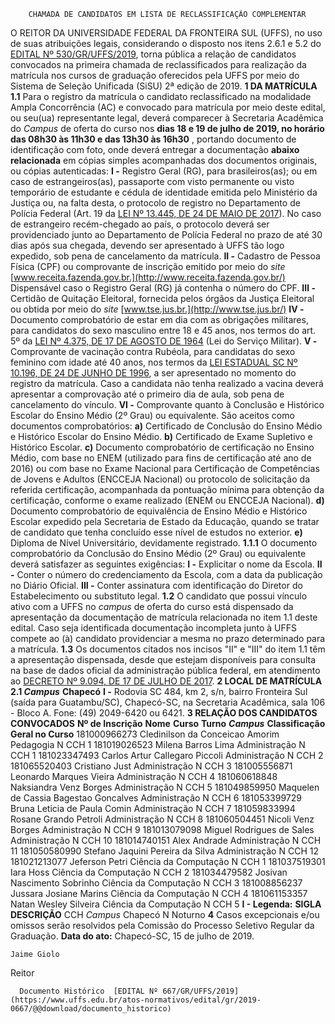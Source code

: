         CHAMADA DE CANDIDATOS EM LISTA DE RECLASSIFICAÇÃO COMPLEMENTAR  

 O REITOR DA UNIVERSIDADE FEDERAL DA FRONTEIRA SUL (UFFS), no uso de suas atribuições legais, considerando o disposto nos itens 2.6.1 e 5.2 do [EDITAL Nº 530/GR/UFFS/2019](https://www.uffs.edu.br/atos-normativos/edital/gr/2019-0530), torna pública a relação de candidatos convocados na primeira chamada de reclassificados para realização da matrícula nos cursos de graduação oferecidos pela UFFS por meio do Sistema de Seleção Unificada (SiSU) 2ª edição de 2019.  **1 DA MATRÍCULA** **1.1**  Para o registro da matrícula o candidato reclassificado na modalidade Ampla Concorrência (AC) e convocado para matrícula por meio deste edital, ou seu(ua) representante legal, deverá comparecer à Secretaria Acadêmica do *Campus*  de oferta do curso nos **dias 18 e 19 de julho de 2019, no horário das 08h30 às 11h30 e das 13h30 às 16h30** , portando documento de identificação com foto, onde deverá entregar a documentação **abaixo relacionada** em cópias simples acompanhadas dos documentos originais, ou cópias autenticadas: **I -**  Registro Geral (RG), para brasileiros(as); ou em caso de estrangeiros(as), passaporte com visto permanente ou visto temporário de estudante e cédula de identidade emitida pelo Ministério da Justiça ou, na falta desta, o protocolo de registro no Departamento de Polícia Federal (Art. 19 da [LEI Nº 13.445, DE 24 DE MAIO DE 2017](http://www.planalto.gov.br/ccivil_03/_Ato2015-2018/2017/Lei/L13445.htm)). No caso de estrangeiro recém-chegado ao país, o protocolo deverá ser providenciado junto ao Departamento de Polícia Federal no prazo de até 30 dias após sua chegada, devendo ser apresentado à UFFS tão logo expedido, sob pena de cancelamento da matrícula. **II -**  Cadastro de Pessoa Física (CPF) ou comprovante de inscrição emitido por meio do *site* [www.receita.fazenda.gov.br.](http://www.receita.fazenda.gov.br/) Dispensável caso o Registro Geral (RG) já contenha o número do CPF. **III -**  Certidão de Quitação Eleitoral, fornecida pelos órgãos da Justiça Eleitoral ou obtida por meio do *site* [www.tse.jus.br.](http://www.tse.jus.br/) **IV -**  Documento comprobatório de estar em dia com as obrigações militares, para candidatos do sexo masculino entre 18 e 45 anos, nos termos do art. 5º da [LEI Nº 4.375, DE 17 DE AGOSTO DE 1964](http://www.planalto.gov.br/ccivil_03/LEIS/L4375.htm) (Lei do Serviço Militar). **V -**  Comprovante de vacinação contra Rubéola, para candidatas do sexo feminino com idade até 40 anos, nos termos da [LEI ESTADUAL SC Nº 10.196, DE 24 DE JUNHO DE 1996](http://leis.alesc.sc.gov.br/html/1996/10196_1996_lei.html), a ser apresentado no momento do registro da matrícula. Caso a candidata não tenha realizado a vacina deverá apresentar a comprovação até o primeiro dia de aula, sob pena de cancelamento do vínculo. **VI -**  Comprovante quanto à Conclusão e Histórico Escolar do Ensino Médio (2º Grau) ou equivalente. São aceitos como documentos comprobatórios: **a)**  Certificado de Conclusão do Ensino Médio e Histórico Escolar do Ensino Médio. **b)**  Certificado de Exame Supletivo e Histórico Escolar. **c)**  Documento comprobatório de certificação no Ensino Médio, com base no ENEM (utilizado para fins de certificação até ano de 2016) ou com base no Exame Nacional para Certificação de Competências de Jovens e Adultos (ENCCEJA Nacional) ou protocolo de solicitação da referida certificação, acompanhada da pontuação mínima para obtenção da certificação, conforme o exame realizado (ENEM ou ENCCEJA Nacional). **d)**  Documento comprobatório de equivalência de Ensino Médio e Histórico Escolar expedido pela Secretaria de Estado da Educação, quando se tratar de candidato que tenha concluído esse nível de estudos no exterior. **e)**  Diploma de Nível Universitário, devidamente registrado. **1.1.1**  O documento comprobatório da Conclusão do Ensino Médio (2º Grau) ou equivalente deverá satisfazer as seguintes exigências: **I -**  Explicitar o nome da Escola. **II -**  Conter o número do credenciamento da Escola, com a data da publicação no Diário Oficial. **III -**  Conter assinatura com identificação do Diretor do Estabelecimento ou substituto legal. **1.2**  O candidato que possui vínculo ativo com a UFFS no *campus*  de oferta do curso está dispensado da apresentação da documentação de matrícula relacionada no item 1.1 deste edital. Caso seja identificada documentação incompleta junto à UFFS compete ao (à) candidato providenciar a mesma no prazo determinado para a matrícula. **1.3**  Os documentos citados nos incisos "II" e "III" do item 1.1 têm a apresentação dispensada, desde que estejam disponíveis para consulta na base de dados oficial da administração pública federal, em atendimento ao [DECRETO Nº 9.094, DE 17 DE JULHO DE 2017](http://www.planalto.gov.br/ccivil_03/_Ato2015-2018/2017/Decreto/D9094.htm).  **2 LOCAL DE MATRÍCULA** **2.1 *Campus***  **Chapecó** **I -**  Rodovia SC 484, km 2, s/n, bairro Fronteira Sul (saída para Guatambu/SC), Chapecó-SC, na Secretaria Acadêmica, sala 106 - Bloco A. Fone: (49) 2049-6420 ou 6421.  **3 RELAÇÃO DOS CANDIDATOS CONVOCADOS**     **Nº de Inscrição**   **Nome**   **Curso**   **Turno**    ***Campus***    **Classificação Geral no Curso**     181000966273   Cledinilson da Conceicao Amorim   Pedagogia   N   CCH   1     181019026523   Milena Barros Lima   Administração   N   CCH   1     181023347493   Carlos Artur Callegaro Piccoli   Administração   N   CCH   2     181065520403   Cristiano Just   Administração   N   CCH   3     181005556871   Leonardo Marques Vieira   Administração   N   CCH   4     181060618848   Naksiandra Venz Borges   Administração   N   CCH   5     181049859950   Maquelen de Cassia Bagestao Goncalves   Administração   N   CCH   6     181053399729   Bruna Leticia de Paula Comin   Administração   N   CCH   7     181059833994   Rosane Grando Petroli   Administração   N   CCH   8     181060504451   Nicoli Venz Borges   Administração   N   CCH   9     181013079098   Miguel Rodrigues de Sales   Administração   N   CCH   10     181014740151   Alex Andrade   Administração   N   CCH   11     181050580990   Stefano Jaquini Pereira da Silva   Administração   N   CCH   12     181021213077   Jeferson Petri   Ciência da Computação   N   CCH   1     181037519301   Iara Hoss   Ciência da Computação   N   CCH   2     181034479582   Josivan Nascimento Sobrinho   Ciência da Computação   N   CCH   3     181008856237   Jussara Josiane Marins   Ciência da Computação   N   CCH   4     181061153357   Natan Wesley Silveira   Ciência da Computação   N   CCH   5     **I - Legenda:**      **SIGLA**   **DESCRIÇÃO**     CCH   *Campus*  Chapecó     N   Noturno       **4**  Casos excepcionais e/ou omissos serão resolvidos pela Comissão do Processo Seletivo Regular da Graduação.        **Data do ato:** Chapecó-SC, 15 de julho de 2019.   
 

    Jaime Giolo   
 Reitor 

      Documento Histórico  [EDITAL Nº 667/GR/UFFS/2019](https://www.uffs.edu.br/atos-normativos/edital/gr/2019-0667/@@download/documento_historico)     
      